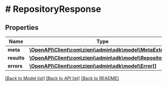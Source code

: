 # # RepositoryResponse

## Properties

Name | Type | Description | Notes
------------ | ------------- | ------------- | -------------
**meta** | [**\OpenAPI\Client\com\ziqni\admin\sdk\model\MetaExtended**](MetaExtended.md) |  |
**results** | [**\OpenAPI\Client\com\ziqni\admin\sdk\model\Repository[]**](Repository.md) |  | [optional]
**errors** | [**\OpenAPI\Client\com\ziqni\admin\sdk\model\Error[]**](Error.md) |  | [optional]

[[Back to Model list]](../../README.md#models) [[Back to API list]](../../README.md#endpoints) [[Back to README]](../../README.md)
